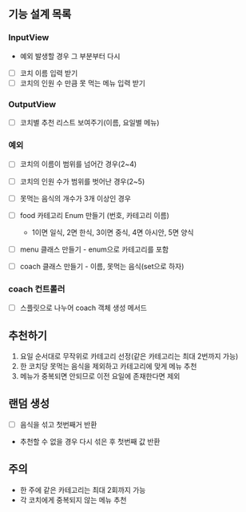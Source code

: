 ## 기능 설계 목록

### InputView
- 예외 발생할 경우 그 부분부터 다시
* [ ] 코치 이름 입력 받기
* [ ] 코치의 인원 수 만큼 못 먹는 메뉴 입력 받기

### OutputView
* [ ] 코치별 추천 리스트 보여주기(이름, 요일별 메뉴)

### 예외
* [ ] 코치의 이름이 범위를 넘어간 경우(2~4)
* [ ] 코치의 인원 수가 범위를 벗어난 경우(2~5)
* [ ] 못먹는 음식의 개수가 3개 이상인 경우


* [ ] food 카테고리 Enum 만들기 (번호, 카테고리 이름)
  - 1이면 일식, 2면 한식, 3이면 중식, 4면 아시안, 5면 양식
* [ ] menu 클래스 만들기 - enum으로 카테고리를 포함
* [ ] coach 클래스 만들기 - 이름, 못먹는 음식(set으로 하자)

### coach 컨트롤러
* [ ] 스플릿으로 나누어 coach 객체 생성 메서드


## 추천하기
1. 요일 순서대로 무작위로 카테고리 선정(같은 카테고리는 최대 2번까지 가능)
2. 한 코치당 못먹는 음식을 제외하고 카테고리에 맞게 메뉴 추천
3. 메뉴가 중복되면 안되므로 이전 요일에 존재한다면 제외


## 랜덤 생성
* [ ] 음식을 섞고 첫번째거 반환
* 추천할 수 없을 경우 다시 섞은 후 첫번째 값 반환


## 주의
- 한 주에 같은 카테고리는 최대 2회까지 가능
- 각 코치에게 중복되지 않는 메뉴 추천